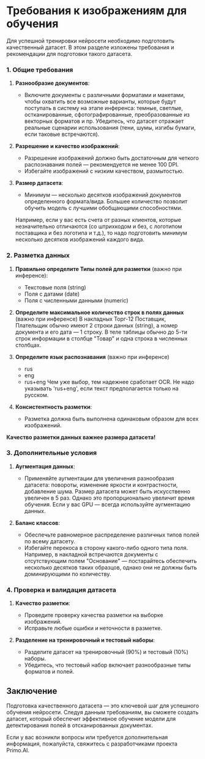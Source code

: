 # Требования к изображениям для обучения 

Для успешной тренировки нейросети необходимо подготовить качественный датасет. В этом разделе изложены требования и рекомендации для подготовки такого датасета.


### 1. Общие требования

1. **Разнообразие документов**:
    - Включите документы с различными форматами и макетами, чтобы охватить все возможные варианты, которые будут поступать в систему на этапе инференса: темные, светлые, остканированные, сфотографированные, преобразованные из векторных форматов и пр.
Убедитесь, что датасет отражает реальные сценарии использования (тени, шумы, изгибы бумаги, если таковые встречаются).

2. **Разрешение и качество изображений**:
    - Разрешение изображений должно быть достаточным для четкого распознавания полей — рекомендуется не менее 100 DPI.
    - Избегайте изображений с низким качеством, размытостью.

3. **Размер датасета**:
    - Минимум — несколько десятков изображений документов определенного формата/вида. Большее количество позволит обучить модель с лучшими обобщающими способностями.  

    Например, если у вас есть счета от разных клиентов, которые незначительно отличаются (со штрихкодом и без, с логотипом поставщика и без логотипа и т.д.), то надо подготовить минимум несколько десятков изображений каждого вида.


### 2. Разметка данных

1. **Правильно определите Типы полей для разметки** (важно при инференсе):
    - Текстовые поля (string)
    - Поля с датами (date)
    - Поля с численными данными (numeric)

2. **Определите максимальное количество строк в полях данных**  (важно при инференсе)
    В накладных Торг-12 Поставщик, Плательщик обычно имеют 2 строки данных (string), а номер документа и его дата — 1 строку.
В теле таблицы обычно до 5-ти строк информации в столбце "Товар" и одна строка в численных столбцах.

3. **Определите язык распознавания**  (важно при инференсе)
    - rus
    - eng
    - rus+eng
Чем уже выбор, тем надежнее сработает OCR. Не надо указывать 'rus+eng', если текст предполагается только на русском.

4. **Консистентность разметки**:
    - Разметка должна быть выполнена одинаковым образом для всех изображений.

**Качество разметки данных важнее размера датасета!**

### 3. Дополнительные условия

1. **Аугментация данных**:
    - Применяйте аугментации для увеличения разнообразия датасета: повороты, изменение яркости и контрастности, добавление шума. Размер датасета может быть искусственно увеличен в 5 раз.
Однако это пропорционально увеличит время обучения.
Если у вас GPU — всегда используйте аугментацию данных.


2. **Баланс классов**:
    - Обеспечьте равномерное распределение различных типов полей по всему датасету.
    - Избегайте перекоса в сторону какого-либо одного типа поля.
Например, в накладной встречаются документы с отсутствующим полем "Основание" — постарайтесь обеспечить несколько десятков таких образцов, однако они не должны быть доминирующими по количеству.

### 4. Проверка и валидация датасета

1. **Качество разметки**:
    - Проведите проверку качества разметки на выборке изображений.
    - Исправьте любые ошибки и неточности в разметке.

2. **Разделение на тренировочный и тестовый наборы**:
    - Разделите датасет на тренировочный (90%) и тестовый (10%) наборы.
    - Убедитесь, что тестовый набор включает разнообразные типы форматов и полей.


## Заключение

Подготовка качественного датасета — это ключевой шаг для успешного обучения нейросети. Следуя данным требованиям, вы сможете создать датасет, который обеспечит эффективное обучение модели для детектирования полей в отсканированных документах.

Если у вас возникли вопросы или требуется дополнительная информация, пожалуйста, свяжитесь с разработчиками проекта Primo.AI.
